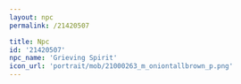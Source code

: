 ```yaml
---
layout: npc
permalink: /21420507

title: Npc
id: '21420507'
npc_name: 'Grieving Spirit'
icon_url: 'portrait/mob/21000263_m_oniontallbrown_p.png'
---
```

